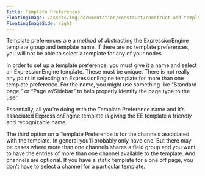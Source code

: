 ```yaml
---
Title: Template Preferences
FloatingImage: /assets/img/documentation/construct/construct-add-template-dialog.png
FloatingImageSide: right
---
```


Template preferences are a method of abstracting the ExpressionEngine template group and template name. If there are no template preferences, you will not be able to select a template for any of your nodes.

In order to set up a template preference, you must give it a name and select an ExpressionEngine template. These must be unique. There is not really any point in selecting an ExpressionEngine template for more than one template preference. For the name, you might use something like “Standard page,” or “Page w/Sidebar” to help properly identify the page type to the user.

Essentially, all you’re doing with the Template Preference name and it’s associated ExpressionEngine template is giving the EE template a friendly and recognizable name.

The third option on a Template Preference is for the channels associated with the template. In general you’ll probably only have one. But there may be cases where more than one channels shares a field group and you want to have the entries of more than one channel available to the template. And channels are optional. If you have a static template for a one off page, you don’t have to select a channel for a particular template.
